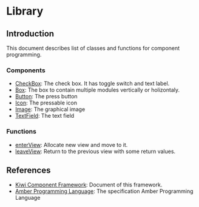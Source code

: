 # Library

## Introduction
This document describes list of classes and functions for component programming.

### Components
* [CheckBox](Components/CheckBox.md): The check box. It has toggle switch and text label. 
* [Box](Components/Box.md): The box to contain multiple modules vertically or holizontaly.
* [Button](Components/Button.md): The press button
* [Icon](Components/Icon.md): The pressable icon
* [Image](Components/Image.md): The graphical image
* [TextField](Components/TextField.md): The text field

### Functions
* [enterView](https://github.com/steelwheels/KiwiCompnents/blob/master/Document/Function/enterView.md): Allocate new view and move to it. 
* [leaveView](https://github.com/steelwheels/KiwiCompnents/blob/master/Document/Function/leaveView.md): Return to the previous view with some return values.

## References
* [Kiwi Component Framework](https://github.com/steelwheels/KiwiCompnents): Document of this framework.
* [Amber Programming Language](https://github.com/steelwheels/Amber/blob/master/Document/amber-language.md): The specification Amber Programming Language
 
